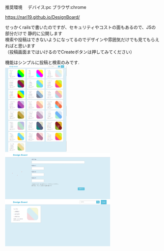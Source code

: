 推奨環境　
	デバイス:pc     ブラウザ:chrome
	
 https://nari19.github.io/DesignBoard/

せっかくrailsで書いたのですが、セキュリティやコストの面もあるので、JSの部分だけで
静的に公開します<br>
検索や投稿はできないようになってるのでデザインや雰囲気だけでも見てもらえればと思います<br>
（投稿画面まではいけるのでCreateボタンは押してみてください）

機能はシンプルに投稿と検索のみです.</br>
<img src="/images/001.jpg" width="200px"> </br>
<img src="/images/002.jpg" height="150px">
<img src="/images/003.jpg" height="150px">


